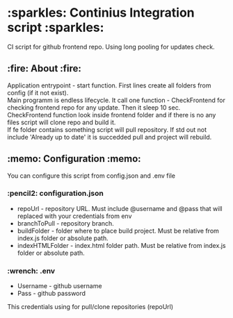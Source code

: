 <h1> :sparkles: Continius Integration script :sparkles: </h1>

CI script for github frontend repo. Using long pooling for updates check.

<h2> :fire: About :fire: </h2>

<p>
  Application entrypoint - start function. First lines create all folders from config (if it not exist). <br>
  Main programm is endless lifecycle. It call one function - CheckFrontend for checking frontend repo for any update. Then it sleep 10 sec. <br>
  CheckFrontend function look inside frontend folder and if there is no any files script will clone repo and build it. <br>
  If fe folder contains something script will pull repository. If std out not include 'Already up to date' it is succedded pull and project will rebuild. <br>
<p>

<h2> :memo: Configuration :memo: </h2>
<p>
  You can configure this script from config.json and .env file 
</p>
<h3> :pencil2: configuration.json </h3>
<ul>
  <li>
    repoUrl - repository URL. Must include @username and @pass that will replaced with your credentials from env
  </li>
  <li>
    branchToPull - repository branch.
  </li>
  <li>
    buildFolder - folder where to place build project. Must be relative from index.js folder or absolute path.
  </li>
  <li>
    indexHTMLFolder - index.html folder path. Must be relative from index.js folder or absolute path.
  </li>
</ul>

<h3> :wrench: .env </h3>

<ul>
  <li>
    Username - github username
  </li>
  <li>
    Pass - github password
  </li>
</ul>

<p>
  This credentials using for pull/clone repositories (repoUrl)
</p>
